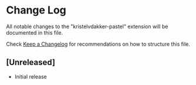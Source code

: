 # Change Log

All notable changes to the "kristelvdakker-pastel" extension will be documented in this file.

Check [Keep a Changelog](http://keepachangelog.com/) for recommendations on how to structure this file.

## [Unreleased]

- Initial release
